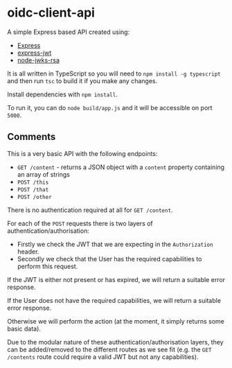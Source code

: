 # oidc-client-api
A simple Express based API created using:

* [Express](https://expressjs.com)
* [express-jwt](https://github.com/auth0/express-jwt)
* [node-jwks-rsa](https://github.com/auth0/node-jwks-rsa)

It is all written in TypeScript so you will need to `npm install -g typescript` and then run `tsc` to build it if you make any changes.

Install dependencies with `npm install`.

To run it, you can do `node build/app.js` and it will be accessible on port `5000`.

## Comments
This is a very basic API with the following endpoints:

* `GET /content` - returns a JSON object with a `content` property containing an array of strings
* `POST /this`
* `POST /that`
* `POST /other`

There is no authentication required at all for `GET /content`.

For each of the `POST` requests there is two layers of authentication/authorisation:

* Firstly we check the JWT that we are expecting in the `Authorization` header.
* Secondly we check that the User has the required capabilities to perform this request.

If the JWT is either not present or has expired, we will return a suitable error response.

If the User does not have the required capabilities, we will return a suitable error response.

Otherwise we will perform the action (at the moment, it simply returns some basic data).

Due to the modular nature of these authentication/authorisation layers, they can be added/removed to the different routes as we see fit (e.g. the `GET /contents` route could require a valid JWT but not any capabilities).

